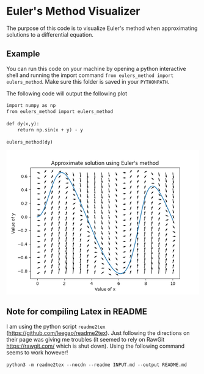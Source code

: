 # Euler's Method Visualizer

The purpose of this code is to visualize Euler's method when approximating
solutions to a differential equation. 

## Example

You can run this code on your machine by
    opening a python interactive shell and running the import command `from eulers_method import eulers_method`. Make sure this folder is saved in your `PYTHONPATH`.

The following code will output the following plot
```
import numpy as np
from eulers_method import eulers_method

def dy(x,y):
    return np.sin(x + y) - y

eulers_method(dy)
```

![output](svgs/plot.png)


## Note for compiling Latex in README
I am using the python script `readme2tex` (https://github.com/leegao/readme2tex). Just following the directions on their page was giving me troubles (it seemed to rely on RawGit https://rawgit.com/ which is shut down). Using the following command seems to work however!

`python3 -m readme2tex --nocdn --readme INPUT.md --output README.md`

